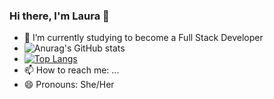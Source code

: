 ### Hi there, I'm Laura 👋
- 🌱 I’m currently studying to become a Full Stack Developer 
- ![Anurag's GitHub stats](https://github-readme-stats.vercel.app/api?username=issitarual&show_icons=true&theme=radical)
- [![Top Langs](https://github-readme-stats.vercel.app/api/top-langs/?username=issitarual&layout=compact&theme=radical)](https://github.com/issitarual/github-readme-stats)
- 📫 How to reach me: ...
- 😄 Pronouns: She/Her

<!--
**issitarual/issitarual** is a ✨ _special_ ✨ repository because its `README.md` (this file) appears on your GitHub profile.

Here are some ideas to get you started:

- 🔭 I’m currently working on ...

- 👯 I’m looking to collaborate on ...
- 🤔 I’m looking for help with ...
- 💬 Ask me about ...
- 📫 How to reach me: ...
- 😄 Pronouns: ...
- ⚡ Fun fact: ...
-->
